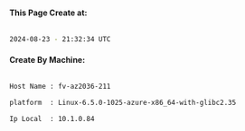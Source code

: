 
   
#### This Page Create at:

```bash

2024-08-23 - 21:32:34 UTC

```

#### Create By Machine:

```bash

Host Name : fv-az2036-211

platform  : Linux-6.5.0-1025-azure-x86_64-with-glibc2.35

Ip Local  : 10.1.0.84

```

